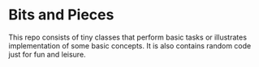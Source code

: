 # Bits and Pieces
This repo consists of tiny classes that perform basic tasks or illustrates implementation of some basic concepts. It is also contains random code just for fun and leisure.
